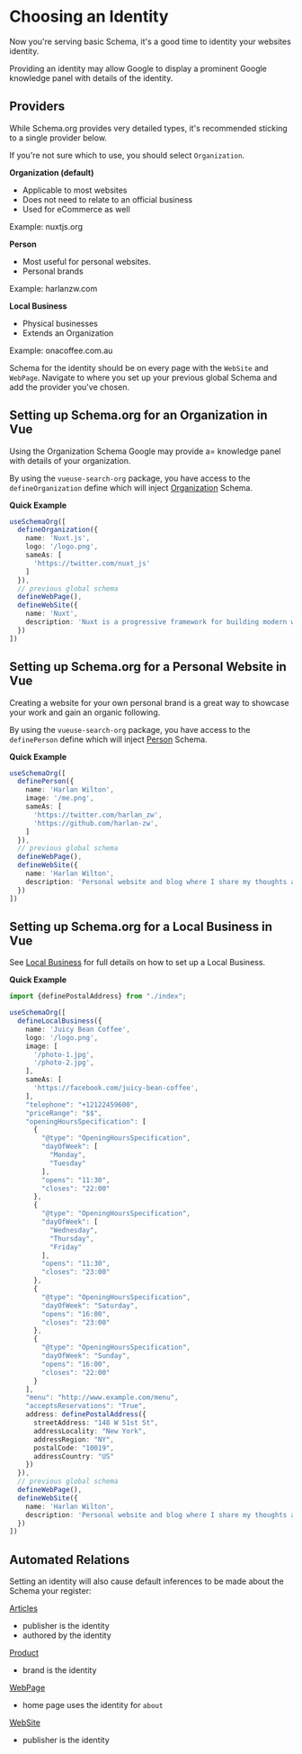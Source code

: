 # Choosing an Identity

Now you're serving basic Schema, it's a good time to identity your websites identity. 

Providing an identity may allow Google to display a prominent Google knowledge panel with details of the identity.

## Providers

While Schema.org provides very detailed types, it's recommended sticking to a single provider below.

If you're not sure which to use, you should select `Organization`.


**Organization (default)**

- Applicable to most websites
- Does not need to relate to an official business
- Used for eCommerce as well

Example: nuxtjs.org

**Person**

- Most useful for personal websites.
- Personal brands

Example: harlanzw.com

**Local Business**

- Physical businesses
- Extends an Organization

Example: onacoffee.com.au

Schema for the identity should be on every page with the `WebSite` and `WebPage`. Navigate to where you set up your previous
global Schema and add the provider you've chosen.

## Setting up Schema.org for an Organization in Vue

Using the Organization Schema Google may provide a= knowledge panel with details of your organization.

By using the `vueuse-search-org` package, you have access to the `defineOrganization` define which will inject [Organization](/schema/organization) Schema.

**Quick Example** 

```ts layouts/default.vue
useSchemaOrg([
  defineOrganization({
    name: 'Nuxt.js',
    logo: '/logo.png',
    sameAs: [
      'https://twitter.com/nuxt_js'
    ]
  }),
  // previous global schema
  defineWebPage(),
  defineWebSite({
    name: 'Nuxt',
    description: 'Nuxt is a progressive framework for building modern web applications with Vue.js',
  })
])
```

## Setting up Schema.org for a Personal Website in Vue

Creating a website for your own personal brand is a great way to showcase your work and gain an organic following.

By using the `vueuse-search-org` package, you have access to the `definePerson` define which will inject [Person](/schema/person) Schema.

**Quick Example**

```ts layouts/default.vue
useSchemaOrg([
  definePerson({
    name: 'Harlan Wilton',
    image: '/me.png',
    sameAs: [
      'https://twitter.com/harlan_zw',
      'https://github.com/harlan-zw',
    ]
  }),
  // previous global schema
  defineWebPage(),
  defineWebSite({
    name: 'Harlan Wilton',
    description: 'Personal website and blog where I share my thoughts and learn about web development',
  })
])
```

## Setting up Schema.org for a Local Business in Vue

See [Local Business](/schema/local-business) for full details on how to set up a Local Business.

**Quick Example**

```ts layouts/default.vue
import {definePostalAddress} from "./index";

useSchemaOrg([
  defineLocalBusiness({
    name: 'Juicy Bean Coffee',
    logo: '/logo.png',
    image: [
      '/photo-1.jpg',
      '/photo-2.jpg',
    ],
    sameAs: [
      'https://facebook.com/juicy-bean-coffee',
    ],
    "telephone": "+12122459600",
    "priceRange": "$$",
    "openingHoursSpecification": [
      {
        "@type": "OpeningHoursSpecification",
        "dayOfWeek": [
          "Monday",
          "Tuesday"
        ],
        "opens": "11:30",
        "closes": "22:00"
      },
      {
        "@type": "OpeningHoursSpecification",
        "dayOfWeek": [
          "Wednesday",
          "Thursday",
          "Friday"
        ],
        "opens": "11:30",
        "closes": "23:00"
      },
      {
        "@type": "OpeningHoursSpecification",
        "dayOfWeek": "Saturday",
        "opens": "16:00",
        "closes": "23:00"
      },
      {
        "@type": "OpeningHoursSpecification",
        "dayOfWeek": "Sunday",
        "opens": "16:00",
        "closes": "22:00"
      }
    ],
    "menu": "http://www.example.com/menu",
    "acceptsReservations": "True",
    address: definePostalAddress({
      streetAddress: "148 W 51st St",
      addressLocality: "New York",
      addressRegion: "NY",
      postalCode: "10019",
      addressCountry: "US"
    })
  }),
  // previous global schema
  defineWebPage(),
  defineWebSite({
    name: 'Harlan Wilton',
    description: 'Personal website and blog where I share my thoughts and learn about web development',
  })
])
```

## Automated Relations

Setting an identity will also cause default inferences to be made about the Schema your register:

[Articles](/schema/article)

- publisher is the identity
- authored by the identity

[Product](/schema/product)

- brand is the identity

[WebPage](/schema/webpage)

- home page uses the identity for `about`

[WebSite](/schema/website)

- publisher is the identity
